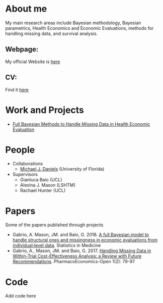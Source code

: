 # About me
My main research areas include Bayesian methodology, Bayesian parametrics, Health Economics and Economic Evaluations, methods for handling missing data, and survival analysis.

## Webpage: 
My official Website is [here](https://sites.google.com/site/agabriostats/home)

## CV: 
Find it [here](https://docs.google.com/viewer?a=v&pid=sites&srcid=ZGVmYXVsdGRvbWFpbnxhZ2Ficmlvc3RhdHN8Z3g6NjdiYjhkNWE4ZTBjNzhmYw)

# Work and Projects
* [Full Bayesian Methods to Handle Missing Data in Health Economic Evaluation](https://www.ucl.ac.uk/statistics/research/statistics-health-economics/current-projects/ag)

# People
* Collaborations
  * [Michael J. Daniels](http://archived.stat.ufl.edu/personnel/usrpages/daniels.shtml) (University of Florida)
* Supervisors
  * Gianluca Baio (UCL)
  * Alexina J. Mason (LSHTM)
  * Rachael Hunter (UCL)

# Papers
Some of the papers published through projects
* Gabrio, A. Mason, JM. and Baio, G. 2018. [A full Bayesian model to handle structural ones and missingness in economic evaluations from individual‐level data](https://onlinelibrary.wiley.com/doi/full/10.1002/sim.8045). Statistics in Medicine
* Gabrio, A., Mason, JM. and Baio, G. 2017. [Handling Missing Data in Within-Trial Cost-Effectiveness Analysis: a Review with Future Recommendations](https://link.springer.com/article/10.1007/s41669-017-0015-6). PharmacoEconomics-Open 1(2): 79-97

# Code
Add code here
